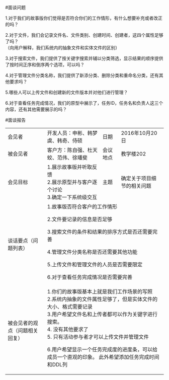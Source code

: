 #面谈问题

1.对于我们的故事版你们觉得是否符合你们的工作情形，有什么想要补充或者改正的吗？

2.对于文件，我们会记录文件名、文件类别、创建时间、创建者，这四个属性足够了吗？</br>
  （向用户解释，我们系统内的抽象文件和实体文件的区别）

3.对于搜索文件，我们提供了按关键字搜索并辅以分类筛选，显示结果的顺序提供了按时间正序和倒序两个选项，可以吗？

4.对于管理文件分类名称，我们提供了新添分类、删除分类和重命名分类，还有其他要求吗？

5.哪些人可以上传文件和创建新的文件版本并对他们进行管理？

6.对于查看任务完成情况，我们的原型中展示了，任务ID，任务名和负责人这三个内容，还有其他需要展示的吗？

#面谈报告
<table>

<tbody>

<tr><td>会见者</td><td>开发人员：申彬、韩梦虞、韩奇、侍硕</td><td>日期</td><td>2016年10月20日</td></tr>

<tr><td>被会见者</td><td>客户方：陈自强、杜天蛟、范伟、徐璠斐</td><td>会议地点</td><td>教学楼202</td></tr>

<tr><td>会见目标</td><td>1.展示故事版并听取反馈<br/>2.展示原型并与客户逐个讨论<br/>3.确定一下系统级交互</td><td>主题</td><td>确定关于项目细节的相关问题</td></tr>

<tr><td>谈话要点（问题列表）</td><td colspan="3">
1.故事版否符合客户的工作情形<br/>

2.文件要记录的信息是否足够<br/>

3.搜索文件的条件和结果的排序方式是否还需要完善<br/>

4.管理文件分类名称是否还需要其他功能<br/>

5.上传文件和管理文件的人员是否需要限定<br/>

6.对于查看任务完成情况是否需要完善<br/>

<tr>
<td>被会见者的观点（问题相关回复）</td>
<td colspan="3">
1.你们的故事版基本上就是我们工作场景的写照
<br/>
2.系统内抽象的文件属性足够了，但是实体文件的大小、格式需要记录
<br/>
3.用户希望文件名和上传者都可以作为关键字进行搜索。
<br/>
4. 没有其他要求了
<br/>
5. 只有活动参与者才可以上传文件并管理文件<br/>

6.用户希望显示一个任务完成度的进度条，可以给成员一个直观的印象。
  此外希望添加任务完成时间和DDL列
</td></tr>
</tbody>

</table>
